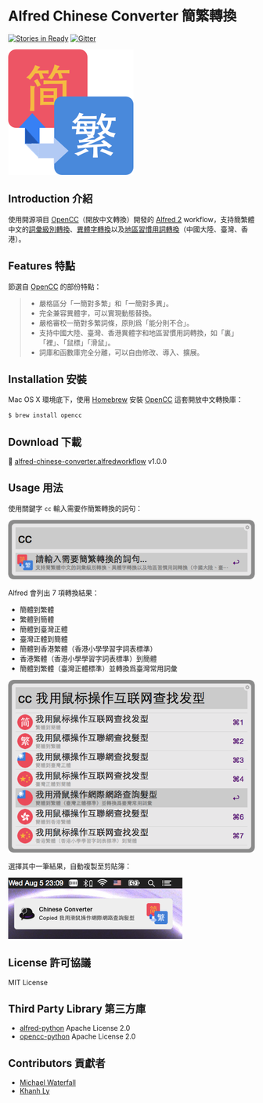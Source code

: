 # Alfred Chinese Converter 簡繁轉換

[![Stories in Ready](https://badge.waffle.io/amowu/alfred-chinese-converter.png?label=ready&title=Ready)](https://waffle.io/amowu/alfred-chinese-converter) [![Gitter](https://badges.gitter.im/Join%20Chat.svg)](https://gitter.im/amowu/alfred-chinese-converter?utm_source=badge&utm_medium=badge&utm_campaign=pr-badge)

![icon](icon.png)

## Introduction 介紹

使用開源項目 [OpenCC](https://github.com/BYVoid/OpenCC)（開放中文轉換）開發的 [Alfred 2](http://www.alfredapp.com/) workflow，支持簡繁體中文的[詞彙級別轉換](https://zh.wikipedia.org/wiki/%E7%B9%81%E7%B0%A1%E8%BD%89%E6%8F%9B#.E8.A9.9E.E5.B0.8D.E8.A9.9E.E7.9B.B8.E4.BA.92.E8.BD.89.E6.8F.9B)、[異體字轉換](https://zh.wikipedia.org/wiki/%E7%B9%81%E7%B0%A1%E8%BD%89%E6%8F%9B#.E5.AD.97.E5.AF.B9.E5.AD.97.E7.9B.B8.E4.BA.92.E8.BD.AC.E6.8D.A2)以及[地區習慣用詞轉換](https://zh.wikipedia.org/wiki/%E7%B9%81%E7%B0%A1%E8%BD%89%E6%8F%9B#.E5.9C.B0.E5.8C.BA.E7.94.A8.E8.AF.AD.E8.BD.AC.E6.8D.A2)（中國大陸、臺灣、香港）。

## Features 特點

節選自 [OpenCC](https://github.com/BYVoid/OpenCC) 的部份特點：

> - 嚴格區分「一簡對多繁」和「一簡對多異」。
> - 完全兼容異體字，可以實現動態替換。
> - 嚴格審校一簡對多繁詞條，原則爲「能分則不合」。
> - 支持中國大陸、臺灣、香港異體字和地區習慣用詞轉換，如「裏」「裡」、「鼠標」「滑鼠」。
> - 詞庫和函數庫完全分離，可以自由修改、導入、擴展。

## Installation 安裝

Mac OS X 環境底下，使用 [Homebrew](http://brew.sh/) 安裝 [OpenCC](https://github.com/BYVoid/OpenCC) 這套開放中文轉換庫：

```bash
$ brew install opencc
```

## Download 下載

📎 [alfred-chinese-converter.alfredworkflow](https://github.com/amowu/alfred-chinese-converter/releases/download/1.0.0/alfred-chinese-converter.alfredworkflow) v1.0.0

## Usage 用法

使用關鍵字 `cc` 輸入需要作簡繁轉換的詞句：

![輸入關鍵字 cc，然後接著輸入要轉換的詞句](screenshot-usage-01.png)

Alfred 會列出 7 項轉換結果：

- 簡體到繁體
- 繁體到簡體
- 簡體到臺灣正體
- 臺灣正體到簡體
- 簡體到香港繁體（香港小學學習字詞表標準）
- 香港繁體（香港小學學習字詞表標準）到簡體
- 簡體到繁體（臺灣正體標準）並轉換爲臺灣常用詞彙

![選擇其中一項轉換結果，然後 Enter](screenshot-usage-02.png)

選擇其中一筆結果，自動複製至剪貼簿：

![成功複製到剪貼簿](screenshot-usage-03.png)

## License 許可協議

MIT License

## Third Party Library 第三方庫

- [alfred-python](https://github.com/nikipore/alfred-python) Apache License 2.0
- [opencc-python](https://github.com/lepture/opencc-python) Apache License 2.0

## Contributors 貢獻者

- [Michael Waterfall](https://github.com/mwaterfall/alfred-datetime-format-converter)
- [Khanh Ly](https://dribbble.com/shots/1948154-Country-flags-Retail-Loyalty-Congress-2015)